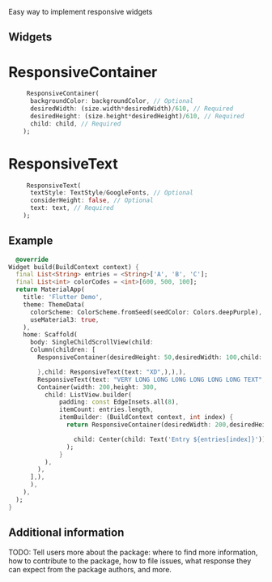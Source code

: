 Easy way to implement responsive widgets

## Widgets

# ResponsiveContainer
```dart
     ResponsiveContainer(
      backgroundColor: backgroundColor, // Optional
      desiredWidth: (size.width*desiredWidth)/610, // Required
      desiredHeight: (size.height*desiredHeight)/610, // Required
      child: child, // Required
    );
```

# ResponsiveText
```dart
     ResponsiveText(
      textStyle: TextStyle/GoogleFonts, // Optional
      considerHeight: false, // Optional
      text: text, // Required
    );
```

## Example

```dart
  @override
Widget build(BuildContext context) {
  final List<String> entries = <String>['A', 'B', 'C'];
  final List<int> colorCodes = <int>[600, 500, 100];
  return MaterialApp(
    title: 'Flutter Demo',
    theme: ThemeData(
      colorScheme: ColorScheme.fromSeed(seedColor: Colors.deepPurple),
      useMaterial3: true,
    ),
    home: Scaffold(
      body: SingleChildScrollView(child:
      Column(children: [
        ResponsiveContainer(desiredHeight: 50,desiredWidth: 100,child: ElevatedButton(onPressed: (){

        },child: ResponsiveText(text: "XD",),),),
        ResponsiveText(text: "VERY LONG LONG LONG LONG LONG LONG TEXT",textStyle: GoogleFonts.aldrich(fontSize: 14),),
        Container(width: 200,height: 300,
          child: ListView.builder(
              padding: const EdgeInsets.all(8),
              itemCount: entries.length,
              itemBuilder: (BuildContext context, int index) {
                return ResponsiveContainer(desiredWidth: 200,desiredHeight: 300,backgroundColor: Colors.amber[colorCodes[index]],

                  child: Center(child: Text('Entry ${entries[index]}')),
                );
              }
          ),
        ),
      ],),
      ),
    ),
  );
}
```

## Additional information

TODO: Tell users more about the package: where to find more information, how to
contribute to the package, how to file issues, what response they can expect
from the package authors, and more.
